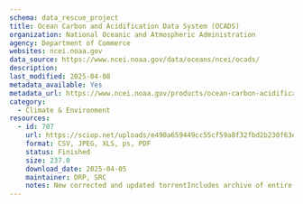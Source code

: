 ```yaml
---
schema: data_rescue_project 
title: Ocean Carbon and Acidification Data System (OCADS)
organization: National Oceanic and Atmospheric Administration
agency: Department of Commerce
websites: ncei.noaa.gov
data_source: https://www.ncei.noaa.gov/data/oceans/ncei/ocads/
description: 
last_modified: 2025-04-08
metadata_available: Yes
metadata_url: https://www.ncei.noaa.gov/products/ocean-carbon-acidification-data-system
category:
  - Climate & Environment 
resources:
  - id: 707
    url: https://sciop.net/uploads/e490a659449cc55cf59a8f32fbd2b230f63e7829
    format: CSV, JPEG, XLS, ps, PDF
    status: Finished
    size: 237.0
    download_date: 2025-04-05
    maintainer: DRP, SRC
    notes: New corrected and updated torrentIncludes archive of entire data system, composed of many datasets. For posterity, all metadata files have been scraped and included in IA item, organized by accession number. Would be thousands of submissions otherwise. Alternate torrent location https://academictorrents.com/details/e490a659449cc55cf59a8f32fbd2b230f63e7829
---
```

